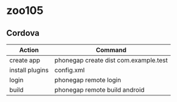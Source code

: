 # zoo105

## Cordova

| Action | Command |
|--------|---------|
|create app | phonegap create dist com.example.test |
|install plugins | config.xml |
|login | phonegap remote login |
|build | phonegap remote build android |
